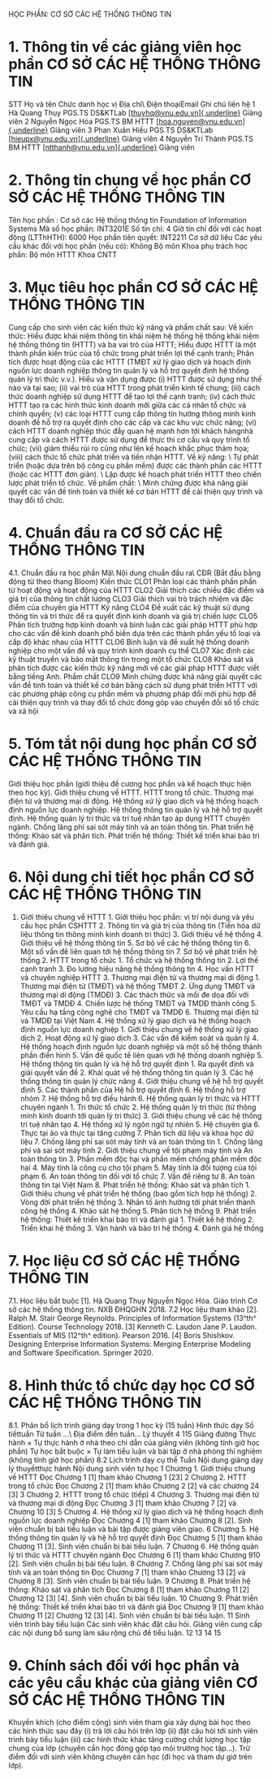 HỌC PHẦN: CƠ SỞ CÁC HỆ THỐNG THÔNG TIN 
# 1. Thông tin về các giảng viên học phần CƠ SỞ CÁC HỆ THỐNG THÔNG TIN 
STT Họ và tên Chức danh học vị Địa chỉ\ Điện thoạiEmail Ghi chú liên hệ 1 Hà Quang Thụy PGS.TS DS&KTLab [[thuyhq\@vnu.edu.vn]{.underline}](mailto:thuyhq@vnu.edu.vn) Giảng viên 2 Nguyễn Ngọc Hóa PGS.TS BM HTTT [[hoa.nguyen\@vnu.edu.vn]{.underline}](mailto:hoa.nguyen@vnu.edu.vn) Giảng viên 3 Phan Xuân Hiếu PGS.TS DS&KTLab [[hieupx\@vnu.edu.vn]{.underline}](mailto:hieupx@vnu.edu.vn) Giảng viên 4 Nguyễn Trí Thành PGS.TS BM HTTT [[ntthanh\@vnu.edu.vn]{.underline}](mailto:ntthanh@vnu.edu.vn) Giảng viên 
# 2. Thông tin chung về học phần CƠ SỞ CÁC HỆ THỐNG THÔNG TIN 
Tên học phần : Cơ sở các Hệ thống thông tin Foundation of Information Systems Mã số học phần: INT3201E Số tín chỉ: 4 Giờ tín chỉ đối với các hoạt động (LTThHTH): 6000 Học phần tiên quyết: INT2211 Cơ sở dữ liệu Các yêu cầu khác đối với học phần (nếu có): Không Bộ môn Khoa phụ trách học phần: Bộ môn HTTT Khoa CNTT 
# 3. Mục tiêu học phần CƠ SỞ CÁC HỆ THỐNG THÔNG TIN 
Cung cấp cho sinh viên các kiến thức kỹ năng và phẩm chất sau: Về kiến thức: Hiểu được khái niệm thông tin khái niệm hệ thống hệ thống khái niệm hệ thống thông tin (HTTT) và ba vai trò của HTTT; Hiểu được HTTT là một thành phần kiến trúc của tổ chức trong phát triển lợi thế cạnh tranh; Phân tích được hoạt động của các HTTT (TMĐT xử lý giao dịch và hoạch định nguồn lực doanh nghiệp thông tin quản lý và hỗ trợ quyết định hệ thống quản lý tri thức v.v.). Hiểu và vận dụng được (i) HTTT được sử dụng như thế nào và tại sao; (ii) vai trò của HTTT trong phát triển kinh tế chung; (iii) cách thức doanh nghiệp sử dụng HTTT để tạo lợi thế cạnh tranh; (iv) cách thức HTTT tạo ra các hình thức kinh doanh mới giữa các cá nhân tổ chức và chính quyền; (v) các loại HTTT cung cấp thông tin hướng thông minh kinh doanh để hỗ trợ ra quyết định cho các cấp và các khu vực chức năng; (vi) cách HTTT doanh nghiệp thúc đẩy quan hệ mạnh hơn tới khách hàngnhà cung cấp và cách HTTT được sử dụng để thực thi cơ cấu và quy trình tổ chức; (vii) giảm thiểu rủi ro cũng như lên kế hoạch khắc phục thảm họa; (viii) cách thức tổ chức phát triển và tiến nhận HTTT. Về kỹ năng: \ Tự phát triển (hoặc dựa trên bộ công cụ phần mềm) được các thành phần
các HTTT (hoặc các HTTT đơn giản). \ Lập được kế hoạch phát triển HTTT theo chiến lược phát triển tổ chức. Về phẩm chất: \ Minh chứng được khả năng giải quyết các vấn đề tính toán và thiết kế
cơ bản HTTT để cải thiện quy trình và thay đổi tổ chức. 
# 4. Chuẩn đầu ra CƠ SỞ CÁC HỆ THỐNG THÔNG TIN 
4.1. Chuẩn đầu ra học phần Mã\ Nội dung chuẩn đầu ra\ CĐR (Bắt đầu bằng động từ theo thang Bloom) Kiến thức CLO1 Phân loại các thành phần phần tử hoạt động và hoạt động của HTTT CLO2 Giải thích các chiều đặc điểm và giá trị của thông tin chất lượng CLO3 Giải thích vai trò trách nhiệm và đặc điểm của chuyên gia HTTT Kỹ năng CLO4 Đề xuất các kỹ thuật sử dụng thông tin và tri thức để ra quyết định kinh doanh và giá trị chiến lược CLO5 Phân tích trường hợp kinh doanh và bình luận các giải pháp HTTT phù hợp cho các vấn đề kinh doanh phổ biến dựa trên các thành phần yếu tố loại và cấp độ khác nhau của HTTT CLO6 Bình luận và đề xuất hệ thống doanh nghiệp cho một vấn đề và quy trình kinh doanh cụ thể CLO7 Xác định các kỹ thuật truyền và bảo mật thông tin trong một tổ chức CLO8 Khảo sát và phân tích được các kiến thức kỹ năng mới về các giải pháp HTTT được viết bằng tiếng Anh. Phẩm chất CLO9 Minh chứng được khả năng giải quyết các vấn đề tính toán và thiết kế cơ bản bằng cách sử dụng phát triển HTTT với các phương pháp công cụ phần mềm và phương pháp đổi mới phù hợp để cải thiện quy trình và thay đổi tổ chức đóng góp vào chuyển đổi số tổ chức và xã hội
# 5. Tóm tắt nội dung học phần CƠ SỞ CÁC HỆ THỐNG THÔNG TIN 
Giới thiệu học phần (giới thiệu đề cương học phần và kế hoạch thực hiện theo học kỳ). Giới thiệu chung về HTTT. HTTT trong tổ chức. Thương mại điện tử và thương mại di động. Hệ thống xử lý giao dịch và hệ thống hoạch định nguồn lực doanh nghiệp. Hệ thống thông tin quản lý và hệ hỗ trợ quyết định. Hệ thống quản lý tri thức và trí tuệ nhân tạo áp dụng HTTT chuyên ngành. Chống lãng phí sai sót máy tính và an toàn thông tin. Phát triển hệ thống: Khảo sát và phân tích. Phát triển hệ thống: Thiết kế triển khai bảo trì và đánh giá.
# 6. Nội dung chi tiết học phần CƠ SỞ CÁC HỆ THỐNG THÔNG TIN 
1. Giới thiệu chung về HTTT 1. Giới thiệu học phần: vị trí nội dung và yêu cầu học phần CSHTTT 2. Thông tin và giá trị của thông tin (Tiến hóa dữ liệu thông tin thông minh kinh doanh tri thức) 3. Giới thiệu về hệ thống 4. Giới thiệu về hệ thống thông tin 5. Sơ bộ về các hệ thống thông tin 6. Một số vấn đề liên quan tới hệ thống thông tin 7. Sơ bộ về phát triển hệ thống 2. HTTT trong tổ chức 1. Tổ chức và hệ thống thông tin 2. Lợi thế cạnh tranh 3. Đo lường hiệu năng hệ thống thông tin 4. Học vấn HTTT và chuyên nghiệp HTTT 3. Thương mại điện tử và thương mại di động 1. Thương mại điện tử (TMĐT) và hệ thống TMĐT 2. Ứng dụng TMĐT và thương mại di động (TMDĐ) 3. Các thách thức và mối đe dọa đối với TMĐT và TMDĐ 4. Chiến lược hệ thống TMĐT và TMDĐ thành công 5. Yêu cầu hạ tầng công nghệ cho TMĐT và TMDĐ 6. Thương mại điện tử và TMDĐ tại Việt Nam 4. Hệ thống xử lý giao dịch và hệ thống hoạch định nguồn lực doanh nghiệp 1. Giới thiệu chung về hệ thống xử lý giao dịch 2. Hoạt động xử lý giao dịch 3. Các vấn đề kiểm soát và quản lý 4. Hệ thống hoạch định nguồn lực doanh nghiệp và một số hệ thống thành phần điển hình 5. Vấn đề quốc tế liên quan với hệ thống doanh nghiệp 5. Hệ thống thông tin quản lý và hệ hỗ trợ quyết định 1. Ra quyết định và giải quyết vấn đề 2. Khái quát về hệ thống thông tin quản lý 3. Các hệ thống thông tin quản lý chức năng 4. Giới thiệu chung về hệ hỗ trợ quyết định 5. Các thành phần của Hệ hỗ trợ quyết định 6. Hệ thống hỗ trợ nhóm 7. Hệ thống hỗ trợ điều hành 6. Hệ thống quản lý tri thức và HTTT chuyên ngành 1. Tri thức tổ chức 2. Hệ thống quản lý tri thức (từ thông minh kinh doanh tới quản lý tri thức) 3. Giới thiệu chung về các hệ thống trí tuệ nhân tạo 4. Hệ thống xử lý ngôn ngữ tự nhiên 5. Hệ chuyên gia 6. Thực tại ảo và thực tại tăng cường 7. Phân tích dữ liệu và khoa học dữ liệu 7. Chống lãng phí sai sót máy tính và an toàn thông tin 1. Chống lãng phí và sai sót máy tính 2. Giới thiệu chung về tội phạm máy tính và An toàn thông tin 3. Phần mềm độc hại và phần mềm chống phần mềm độc hại 4. Máy tính là công cụ cho tội phạm 5. Máy tính là đối tượng của tội phạm 6. An toàn thông tin đối với tổ chức 7. Vấn đề riêng tư 8. An toàn thông tin tại Việt Nam 8. Phát triển hệ thống: Khảo sát và phân tích 1. Giới thiệu chung về phát triển hệ thống (bao gồm tích hợp hệ thống) 2. Vòng đời phát triển hệ thống 3. Nhân tố ảnh hưởng tới phát triển thành công hệ thống 4. Khảo sát hệ thống 5. Phân tích hệ thống 9. Phát triển hệ thống: Thiết kế triển khai bảo trì và đánh giá 1. Thiết kế hệ thống 2. Triển khai hệ thống 3. Vận hành và bảo trì hệ thống 4. Đánh giá hệ thống 
# 7. Học liệu CƠ SỞ CÁC HỆ THỐNG THÔNG TIN 
7.1. Học liệu bắt buộc \[1\]. Hà Quang Thụy Nguyễn Ngọc Hóa. Giáo trình Cơ sở các hệ thống
thông tin. NXB ĐHQGHN 2018. 7.2 Học liệu tham khảo \[2\]. Ralph M. Stair George Reynolds. Principles of Information
Systems (13^th^ Edition). Course Technology 2018. \[3\] Kenneth C. Laudon Jane P. Laudon. Essentials of MIS (12^th^
edition). Pearson 2016. \[4\] Boris Shishkov. Designing Enterprise Information Systems: Merging
Enterprise Modeling and Software Specification. Springer 2020. 
# 8. Hình thức tổ chức dạy học CƠ SỞ CÁC HỆ THỐNG THÔNG TIN 
8.1. Phân bổ lịch trình giảng dạy trong 1 học kỳ (15 tuần) Hình thức dạy Số tiếttuần Từ tuần ...\ Địa điểm đến tuần... Lý thuyết 4 115 Giảng đường Thực hành × Tự thực hành ở nhà theo chỉ dẫn của giảng viên (không tính giờ học phần) Tự học bắt buộc × Tự làm tiểu luận và bài tập ở nhà phòng thí nghiệm (không tính giờ học phần) 8.2 Lịch trình dạy cụ thể Tuần Nội dung giảng dạy lý thuyếtthực hành Nội dung sinh viên tự học 1 Chương 1. Giới thiệu chung về HTTT Đọc Chương 1 \[1\] tham khảo Chương 1 \[23\] 2 Chương 2. HTTT trong tổ chức Đọc Chương 2 \[1\] tham khảo Chương 2 \[2\] và các chương 24 \[3\] 3 Chương 2. HTTT trong tổ chức (tiếp) 4 Chương 3. Thương mại điện tử và thương mại di động Đọc Chương 3 \[1\] tham khảo Chương 7 \[2\] và Chương 10 \[3\] 5 Chương 4. Hệ thống xử lý giao dịch và hệ thống hoạch định nguồn lực doanh nghiệp Đọc Chương 4 \[1\] tham khảo Chương 8 \[2\]. Sinh viên chuẩn bị bài tiếu luận và bài tập được giảng viên giao. 6 Chương 5. Hệ thống thông tin quản lý và hệ hỗ trợ quyết định Đọc Chương 5 \[1\] tham khảo Chương 11 \[3\]. Sinh viên chuẩn bị bài tiếu luận. 7 Chương 6. Hệ thống quản lý tri thức và HTTT chuyên ngành Đọc Chương 6 \[1\] tham khảo Chương 910 \[2\]. Sinh viên chuẩn bị bài tiếu luận. 8 Chương 7. Chống lãng phí sai sót máy tính và an toàn thông tin Đọc Chương 7 \[1\] tham khảo Chương 13 \[2\] và Chương 8 \[3\]. Sinh viên chuẩn bị bài tiếu luận. 9 Chương 8. Phát triển hệ thống: Khảo sát và phân tích Đọc Chương 8 \[1\] tham khảo Chương 11 \[2\] Chương 12 \[3\] \[4\]. Sinh viên chuẩn bị bài tiếu luận. 10 Chương 9. Phát triển hệ thống: Thiết kế triển khai bảo trì và đánh giá Đọc Chương 9 \[1\] tham khảo Chương 11 \[2\] Chương 12 \[3\] \[4\]. Sinh viên chuẩn bị bài tiếu luận. 11 Sinh viên trình bày tiểu luận Các sinh viên khác đặt câu hỏi. Giảng viên cung cấp các nội dung bổ sung làm sâu rộng chủ đề tiểu luận. 12 13 14 15 
# 9. Chính sách đối với học phần và các yêu cầu khác của giảng viên CƠ SỞ CÁC HỆ THỐNG THÔNG TIN 
Khuyến khích (cho điểm cộng) sinh viên tham gia xây dựng bài học theo các hình thức sau đây (i) trả lời câu hỏi trên lớp (ii) đặt câu hỏi tới sinh viên trình bày tiểu luận (iii) các hình thức khác tăng cường chất lượng học tập chung của lớp (chuyên cần học đóng góp tạo môi trường học tập...). Trừ điểm đối với sinh viên không chuyên cần học (đi học và tham dự giờ trên lớp). 
